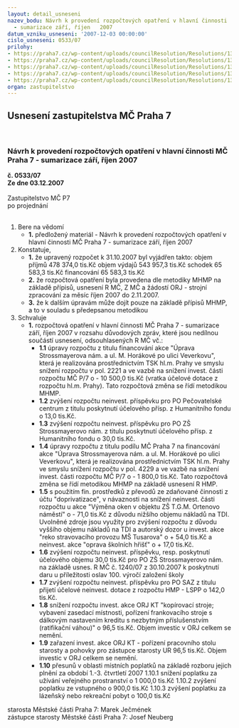 ```yaml
---
layout: detail_usneseni
nazev_bodu: Návrh k provedení rozpočtových opatření v hlavní činnosti  MČ Praha 7
  - sumarizace září, říjen   2007
datum_vzniku_usneseni: '2007-12-03 00:00:00'
cislo_usneseni: 0533/07
prilohy:
- https://praha7.cz/wp-content/uploads/councilResolution/Resolutions/13818/7-07-us116107r.doc
- https://praha7.cz/wp-content/uploads/councilResolution/Resolutions/13818/7-07-07roz%c3%a1%c5%99%c3%ad.doc
- https://praha7.cz/wp-content/uploads/councilResolution/Resolutions/13818/7-07-us124107r.doc
- https://praha7.cz/wp-content/uploads/councilResolution/Resolutions/13818/7-07-07ro%c5%99%c3%adjen.doc
- https://praha7.cz/wp-content/uploads/councilResolution/Resolutions/13818/7-07-us129207r.doc
organ: zastupitelstvo
---
```

<div id="ucUsn_pList" class="usn">
	<span><h2>Usnesení zastupitelstva MČ Praha 7 </h2>
<br></span><div class="standBody">
<span><h3>Návrh k provedení rozpočtových opatření v hlavní činnosti  MČ Praha 7 - sumarizace září, říjen   2007</h3></span><div class="center">
		<strong>č. 0533/07</strong><br>
	</div>
<div class="center">
		<strong>Ze dne 03.12.2007</strong><br><br>
	</div>Zastupitelstvo MČ P7<br> po projednání<br><br><ol>
<li>Bere na vědomí<ul><li>
<strong>1.</strong> předložený materiál - Návrh k provedení rozpočtových opatření v hlavní činnosti  MČ Praha 7 - sumarizace září, říjen   2007</li></ul>
</li>
<li>Konstatuje,<ul>
<li>
<strong>1.</strong> že upravený rozpočet k 31.10.2007  byl  vyjádřen takto:  objem příjmů       	478 374,0 tis.Kč objem výdajů       	543 957,3 tis.Kč schodek                 	  65 583,3 tis.Kč financování        	              65 583,3 tis.Kč</li>
<li>
<strong>2.</strong> že rozpočtová opatření byla provedena dle metodiky MHMP na základě přípisů, usnesení R MČ, Z MČ a žádostí ORJ - strojní zpracování za měsíc říjen  2007 do 2.11.2007.</li>
<li>
<strong>3.</strong> že k dalším úpravám může dojít pouze na základě přípisů MHMP, a to v souladu s předepsanou metodikou</li>
</ul>
</li>
<li>Schvaluje<ul><li>
<strong>1.</strong> rozpočtová opatření v hlavní činnosti MČ Praha 7 - sumarizace září, říjen  2007 v rozsahu důvodových zpráv, které jsou nedílnou součástí usnesení, odsouhlasených  R MČ vč.:<ul>
<li>
<strong>1.1</strong> úpravy rozpočtu z titulu   financování akce "Úprava Strossmayerova nám. a ul. M. Horákové po ulici Veverkovu", která je realizována prostřednictvím  TSK hl.m. Prahy ve smyslu snížení rozpočtu v pol. 2221 a ve vazbě na snížení invest. části rozpočtu MČ P/7 o - 10 500,0 tis.Kč (vratka účelové dotace z rozpočtu hl.m. Prahy). Tato rozpočtová změna  se řídí  metodikou MHMP. </li>
<li>
<strong>1.2</strong> zvýšení rozpočtu  neinvest. příspěvku pro  PO Pečovatelské centrum z titulu poskytnutí účelového přísp. z Humanitního fondu o 13,0 tis.Kč.  </li>
<li>
<strong>1.3</strong> zvýšení rozpočtu  neinvest. příspěvku pro  PO ZŠ Strossmayerovo nám. z titulu poskytnutí účelového  přísp. z Humanitního fondu o 30,0 tis.Kč.  </li>
<li>
<strong>1.4</strong> úpravy rozpočtu z titulu  podílu MČ Praha 7 na financování akce "Úprava Strossmayerova nám. a ul. M. Horákové po ulici Veverkovu", která je realizována prostřednictvím  TSK hl.m. Prahy ve smyslu snížení rozpočtu v pol. 4229 a ve vazbě na snížení invest. části rozpočtu MČ P/7 o - 1 800,0 tis.Kč. Tato rozpočtová změna  se řídí  metodikou MHMP na základě usnesení R HMP.</li>
<li>
<strong>1.5</strong> s použitím fin. prostředků z převodů ze zdaňované činnosti z účtu "doprivatizace", v návaznosti na snížení neinvest. části rozpočtu u akce "Výměna oken v objektu ZŠ T.G.M. Ortenovo náměstí" o - 71,0 tis.Kč z důvodu  nižšího  objemu  nákladů na TDI. Uvolněné zdroje jsou využity  pro zvýšení rozpočtu z důvodu vyššího objemu nákladů na  TDI a autorský dozor u invest. akce "reko stravovacího provozu MŠ Tusarova" o + 54,0 tis.Kč a  neinvest. akce  "oprava školních hřišť" o + 17,0 tis.Kč. </li>
<li>
<strong>1.6</strong> zvýšení rozpočtu  neinvest. příspěvku, resp. poskytnutí účelového objemu 30,0 tis.Kč pro  PO ZŠ Strossmayerovo nám. na základě usnes. R MČ č. 1240/07 z 30.10.2007 k poskytnutí daru u příležitosti oslav 100. výročí založení školy </li>
<li>
<strong>1.7</strong> zvýšení rozpočtu  neinvest. příspěvku pro  PO SAZ z titulu přijetí účelové neinvest. dotace z rozpočtu HMP - LSPP o 142,0 tis.Kč.  </li>
<li>
<strong>1.8</strong> snížení rozpočtu  invest. akce ORJ KT  "kopírovací stroje; vybavení zasedací místnosti, pořízení frankovacího stroje s dálkovým nastavením kreditu s nezbytným příslušenstvím (ratifikační váhou)" o 96,5 tis.Kč. Objem investic v ORJ celkem se nemění.</li>
<li>
<strong>1.9</strong> zařazení invest. akce ORJ KT - pořízení pracovního stolu starosty a pohovky pro zástupce starosty UR 96,5 tis.Kč.  Objem investic v ORJ celkem se nemění.</li>
<li>
<strong>1.10</strong> přesunů v oblasti místních poplatků na základě rozboru jejich plnění za období 1.-3. čtvrtletí 2007 1.10.1 snížení poplatku za užívání veřejného prostranství   o 1 000,0 tis.Kč 1.10.2 zvýšení poplatku ze vstupného                                  o    900,0 tis.Kč 1.10.3 zvýšení poplatku za lázeňský nebo rekreační pobyt o     100,0 tis.Kč</li>
</ul>
</li></ul>
</li>
</ol>starosta Městské části Praha 7: Marek Ječmének<br>zástupce starosty Městské části Praha 7: Josef Neuberg
</div>
</div>
